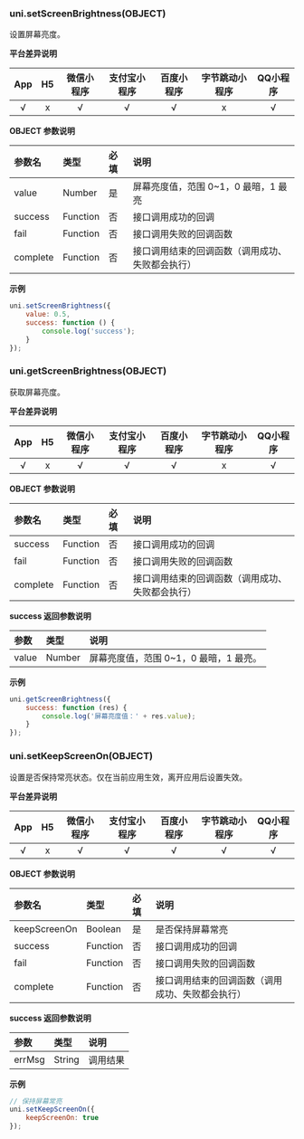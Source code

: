 ### uni.setScreenBrightness(OBJECT)
设置屏幕亮度。

**平台差异说明**

|App|H5|微信小程序|支付宝小程序|百度小程序|字节跳动小程序|QQ小程序|
|:-:|:-:|:-:|:-:|:-:|:-:|:-:|
|√|x|√|√|√|x|√|

**OBJECT 参数说明**

|参数名|类型|必填|说明|
|:-|:-|:-|:-|
|value|Number|是|屏幕亮度值，范围 0~1，0 最暗，1 最亮|
|success|Function|否|接口调用成功的回调|
|fail|Function|否|接口调用失败的回调函数|
|complete|Function|否|接口调用结束的回调函数（调用成功、失败都会执行）|

**示例**

```javascript
uni.setScreenBrightness({
	value: 0.5,
	success: function () {
		console.log('success');
	}
});
```

### uni.getScreenBrightness(OBJECT)
获取屏幕亮度。

**平台差异说明**

|App|H5|微信小程序|支付宝小程序|百度小程序|字节跳动小程序|QQ小程序|
|:-:|:-:|:-:|:-:|:-:|:-:|:-:|
|√|x|√|√|√|x|√|

**OBJECT 参数说明**

|参数名|类型|必填|说明|
|:-|:-|:-|:-|
|success|Function|否|接口调用成功的回调|
|fail|Function|否|接口调用失败的回调函数|
|complete|Function|否|接口调用结束的回调函数（调用成功、失败都会执行）|

**success 返回参数说明**

|参数|类型|说明|
|:-|:-|:-|
|value|Number|屏幕亮度值，范围 0~1，0 最暗，1 最亮。|

**示例**

```javascript
uni.getScreenBrightness({
	success: function (res) {
		console.log('屏幕亮度值：' + res.value);
	}
});
```

### uni.setKeepScreenOn(OBJECT)
设置是否保持常亮状态。仅在当前应用生效，离开应用后设置失效。

**平台差异说明**

|App|H5|微信小程序|支付宝小程序|百度小程序|字节跳动小程序|QQ小程序|
|:-:|:-:|:-:|:-:|:-:|:-:|:-:|
|√|x|√|√|√|√|√|

**OBJECT 参数说明**

|参数名|类型|必填|说明|
|:-|:-|:-|:-|
|keepScreenOn|Boolean|是|是否保持屏幕常亮|
|success|Function|否|接口调用成功的回调|
|fail|Function|否|接口调用失败的回调函数|
|complete|Function|否|接口调用结束的回调函数（调用成功、失败都会执行）|

**success 返回参数说明**

|参数|类型|说明|
|:-|:-|:-|
|errMsg|String|调用结果|

**示例**

```javascript
// 保持屏幕常亮
uni.setKeepScreenOn({
	keepScreenOn: true
});
```

